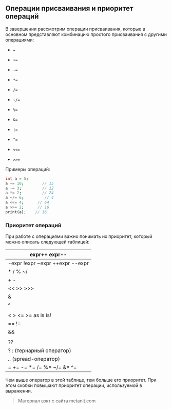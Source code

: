 ## Операции присваивания и приоритет операций

В завершении рассмотрим операции присваивания, которые в основном представляют комбинацию простого присваивания с другими операциями:

- `=`

- `+=`

- `-=`

- `*=`

- `/=`

- `~/=`

- `%=`

- `&=`

- `|=`

- `^=`

- `<<=`

- `>>=`

Примеры операций:

```dart
int a = 5;
a += 10;        // 15
a -= 3;         // 12
a *= 2;         // 24
a ~/= 6;         // 4
a <<= 4;      // 64
a >>= 2;      // 16
print(a);    // 16
```

### Приоритет операций

При работе с операциями важно понимать их приоритет, который можно описать следующей таблицей:

| expr++ expr--                                                  |
|----------------------------------------------------------------|
| -expr !expr ~expr ++expr --expr                                |
| * / % ~/                                                       |
| + -                                                            |
| << >> >>>                                                      |
| &                                                              |
| ^                                                              |
| |                                                              |
| < > <= >= as is is!                                            |
| == !=                                                          |
| &&                                                             |
| ||                                                             |
| ??                                                             |
| ? : (тернарный оператор)                                       |
| .. (spread-оператор)                                           |
| = += -= *= /= %= ~/= &= ^= |= <<= >>= (операторы присваивания) |
Чем выше оператор в этой таблице, тем больше его приоритет. При этом скобки повышают приоритет операции, используемой в выражении.


> Материал взят с сайта metanit.com